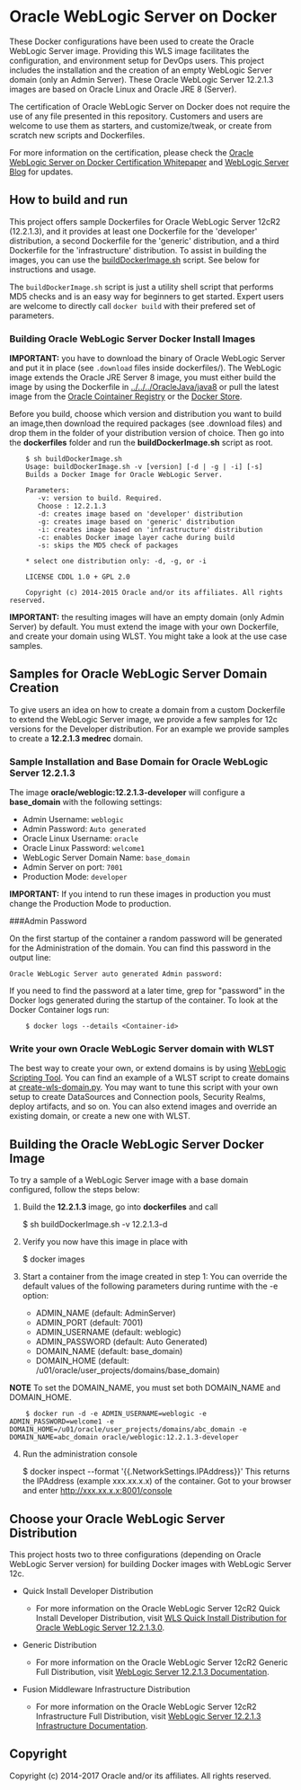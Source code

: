 Oracle WebLogic Server on Docker
=================================
These  Docker configurations have been used to create the Oracle WebLogic Server image. Providing this WLS image facilitates the configuration, and environment setup for DevOps users. This project includes the installation and the creation of an empty WebLogic Server domain (only an Admin Server). These Oracle WebLogic Server 12.2.1.3 images are based on Oracle Linux and Oracle JRE 8 (Server).

The certification of Oracle WebLogic Server on Docker does not require the use of any file presented in this repository. Customers and users are welcome to use them as starters, and customize/tweak, or create from scratch new scripts and Dockerfiles.

For more information on the certification, please check the [Oracle WebLogic Server on Docker Certification Whitepaper](http://www.oracle.com/technetwork/middleware/weblogic/overview/weblogic-server-docker-containers-2491959.pdf) and [WebLogic Server Blog](https://blogs.oracle.com/WebLogicServer/) for updates.

## How to build and run
This project offers sample Dockerfiles for Oracle WebLogic Server 12cR2 (12.2.1.3), and it provides at least one Dockerfile for the 'developer' distribution, a second Dockerfile for the 'generic' distribution, and a third Dockerfile for the 'infrastructure' distribution. To assist in building the images, you can use the [buildDockerImage.sh](dockerfiles/buildDockerImage.sh) script. See below for instructions and usage.

The `buildDockerImage.sh` script is just a utility shell script that performs MD5 checks and is an easy way for beginners to get started. Expert users are welcome to directly call `docker build` with their prefered set of parameters.


### Building Oracle WebLogic Server Docker Install Images
**IMPORTANT:** you have to download the binary of Oracle WebLogic Server and put it in place (see `.download` files inside dockerfiles/<version>). The WebLogic image extends the Oracle JRE Server 8 image, you must either build the image by using the Dockerfile in [../../../OracleJava/java8](https://github.com/oracle/docker-images/tree/master/OracleJava/java-8) or pull the latest image from the [Oracle Cointainer Registry](https://container-registry.oracle.com) or the [Docker Store](https://store.docker.com).

Before you build, choose which version and distribution you want to build an image,then download the required packages (see .download files) and drop them in the folder of your distribution version of choice. Then go into the **dockerfiles** folder and run the **buildDockerImage.sh** script as root.

        $ sh buildDockerImage.sh
        Usage: buildDockerImage.sh -v [version] [-d | -g | -i] [-s]
        Builds a Docker Image for Oracle WebLogic Server.
          
        Parameters:
           -v: version to build. Required.
           Choose : 12.2.1.3
           -d: creates image based on 'developer' distribution
           -g: creates image based on 'generic' distribution
           -i: creates image based on 'infrastructure' distribution
           -c: enables Docker image layer cache during build
           -s: skips the MD5 check of packages
        
        * select one distribution only: -d, -g, or -i
        
        LICENSE CDDL 1.0 + GPL 2.0
        
        Copyright (c) 2014-2015 Oracle and/or its affiliates. All rights reserved.

**IMPORTANT:** the resulting images will have an empty domain (only Admin Server) by default. You must extend the image with your own Dockerfile, and create your domain using WLST. You might take a look at the use case samples.

## Samples for Oracle WebLogic Server Domain Creation
To give users an idea on how to create a domain from a custom Dockerfile to extend the WebLogic Server image, we provide a few samples for 12c versions for the Developer distribution. For an example we provide samples to create a **12.2.1.3 medrec** domain.

### Sample Installation and Base Domain for Oracle WebLogic Server 12.2.1.3
The image **oracle/weblogic:12.2.1.3-developer** will configure a **base_domain** with the following settings:

 * Admin Username: `weblogic`
 * Admin Password: `Auto generated` 
 * Oracle Linux Username: `oracle`
 * Oracle Linux Password: `welcome1`
 * WebLogic Server Domain Name: `base_domain`
 * Admin Server on port: `7001`
 * Production Mode: `developer`
  
**IMPORTANT:** If you intend to run these images in production you must change the Production Mode to production.
 

###Admin Password

On the first startup of the container a random password will be generated for the Administration of the domain. You can find this password in the output line:

`Oracle WebLogic Server auto generated Admin password:`

If you need to find the password at a later time, grep for "password" in the Docker logs generated during the startup of the container.  To look at the Docker Container logs run:

        $ docker logs --details <Container-id>

### Write your own Oracle WebLogic Server domain with WLST
The best way to create your own, or extend domains is by using [WebLogic Scripting Tool](https://docs.oracle.com/middleware/1221/cross/wlsttasks.htm). You can find an example of a WLST script to create domains at [create-wls-domain.py](dockerfiles/12.2.1.3/container-scripts/create-wls-domain.py). You may want to tune this script with your own setup to create DataSources and Connection pools, Security Realms, deploy artifacts, and so on. You can also extend images and override an existing domain, or create a new one with WLST.

## Building the Oracle WebLogic Server Docker Image
To try a sample of a WebLogic Server image with a base domain configured, follow the steps below:

  1. Build the **12.2.1.3** image, go into  **dockerfiles** and call 

        $ sh buildDockerImage.sh -v 12.2.1.3-d

  2. Verify you now have this image in place with

        $ docker images

  3. Start a container from the image created in step 1: 
     You can override the default values of the following parameters during runtime with the -e option:
      * ADMIN_NAME     (default: AdminServer) 
      * ADMIN_PORT     (default: 7001) 
      * ADMIN_USERNAME (default: weblogic)
      * ADMIN_PASSWORD (default: Auto Generated)
      * DOMAIN_NAME    (default: base_domain)
      * DOMAIN_HOME    (default: /u01/oracle/user_projects/domains/base_domain)

**NOTE** To set the DOMAIN_NAME, you must set both DOMAIN_NAME and DOMAIN_HOME.

        $ docker run -d -e ADMIN_USERNAME=weblogic -e ADMIN_PASSWORD=welcome1 -e DOMAIN_HOME=/u01/oracle/user_projects/domains/abc_domain -e DOMAIN_NAME=abc_domain oracle/weblogic:12.2.1.3-developer

  4. Run the administration console

        $ docker inspect --format '{{.NetworkSettings.IPAddress}}' <container-name>
        This returns the IPAddress (example xxx.xx.x.x) of the container.  Got to your browser and enter http://xxx.xx.x.x:8001/console
        

## Choose your Oracle WebLogic Server Distribution
This project hosts two to three configurations (depending on Oracle WebLogic Server version) for building Docker images with WebLogic Server 12c.

 * Quick Install Developer Distribution

   - For more information on the Oracle WebLogic Server 12cR2 Quick Install Developer Distribution, visit [WLS Quick Install Distribution for Oracle WebLogic Server 12.2.1.3.0](http://download.oracle.com/otn/nt/middleware/12c/wls/12213/README.txt).

 * Generic Distribution

   - For more information on the Oracle WebLogic Server 12cR2 Generic Full Distribution, visit [WebLogic Server 12.2.1.3 Documentation](http://docs.oracle.com/middleware/12213/wls/index.html).

 * Fusion Middleware Infrastructure Distribution

   - For more information on the Oracle WebLogic Server 12cR2 Infrastructure Full Distribution, visit [WebLogic Server 12.2.1.3 Infrastructure Documentation](https://docs.oracle.com/middleware/12213/core/INFIN/).

## Copyright
Copyright (c) 2014-2017 Oracle and/or its affiliates. All rights reserved.
